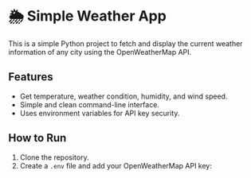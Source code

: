 # 🌦️ Simple Weather App

This is a simple Python project to fetch and display the current weather information of any city using the OpenWeatherMap API.

## Features
- Get temperature, weather condition, humidity, and wind speed.
- Simple and clean command-line interface.
- Uses environment variables for API key security.

## How to Run
1. Clone the repository.
2. Create a `.env` file and add your OpenWeatherMap API key:
